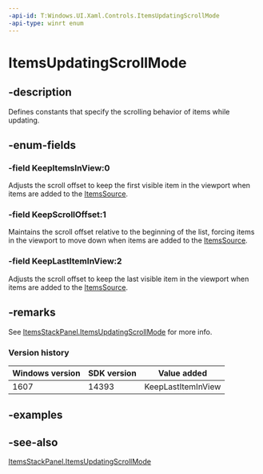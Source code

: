 ```yaml
---
-api-id: T:Windows.UI.Xaml.Controls.ItemsUpdatingScrollMode
-api-type: winrt enum
---
```


<!-- Enumeration syntax
public enum Windows.UI.Xaml.Controls.ItemsUpdatingScrollMode : int
-->

# ItemsUpdatingScrollMode

## -description
Defines constants that specify the scrolling behavior of items while updating.


## -enum-fields
### -field KeepItemsInView:0
Adjusts the scroll offset to keep the first visible item in the viewport when items are added to the [ItemsSource](itemscontrol_itemssource.md).

### -field KeepScrollOffset:1
Maintains the scroll offset relative to the beginning of the list, forcing items in the viewport to move down when items are added to the [ItemsSource](itemscontrol_itemssource.md).

### -field KeepLastItemInView:2
Adjusts the scroll offset to keep the last visible item in the viewport when items are added to the [ItemsSource](itemscontrol_itemssource.md).


## -remarks
See [ItemsStackPanel.ItemsUpdatingScrollMode](itemsstackpanel_itemsupdatingscrollmode.md) for more info.

### Version history

| Windows version | SDK version | Value added |
| -- | -- | -- |
| 1607 | 14393 | KeepLastItemInView |

## -examples

## -see-also
[ItemsStackPanel.ItemsUpdatingScrollMode](itemsstackpanel_itemsupdatingscrollmode.md)
